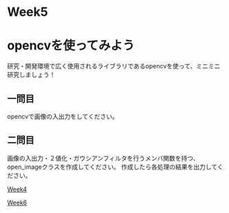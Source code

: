 # Week5
# opencvを使ってみよう
研究・開発環境で広く使用されるライブラリであるopencvを使って、ミニミニ研究しましょう！

## 一問目
opencvで画像の入出力をしてください。

## 二問目
画像の入出力・２値化・ガウシアンフィルタを行うメンバ関数を持つ、open_imageクラスを作成してください。
作成したら各処理の結果を出力してください。

<p><a href="https://github.com/ERiC-Labo/C_Journal_club/tree/main/Week4">Week4</a></p>
<p><a href="https://github.com/ERiC-Labo/C_Journal_club/tree/main/Week6">Week6</a></p>
